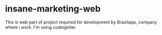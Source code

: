 # insane-marketing-web
This is web part of project required for development by Brazilapp, company where i work. I'm using codeigniter.
